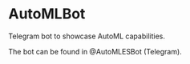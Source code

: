 # AutoMLBot
Telegram bot to showcase AutoML capabilities.

The bot can be found in @AutoMLESBot (Telegram).
